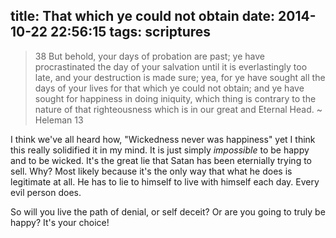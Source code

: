 title: That which ye could not obtain
date: 2014-10-22 22:56:15
tags: scriptures
---

> 38 But behold, your days of probation are past; ye have procrastinated the
> day of your salvation until it is everlastingly too late, and your
> destruction is made sure; yea, for ye have sought all the days of your lives
> for that which ye could not obtain; and ye have sought for happiness in doing
> iniquity, which thing is contrary to the nature of that righteousness which
> is in our great and Eternal Head.
> ~ Heleman 13

I think we've all heard how, "Wickedness never was happiness" yet I think this really solidified it in my mind. It is just simply _impossible_ to be happy and to be wicked. It's the great lie that Satan has been eternially trying to sell.  Why? Most likely because it's the only way that what he does is legitimate at all. He has to lie to himself to live with himself each day. Every evil person does.

So will you live the path of denial, or self deceit? Or are you going to truly be happy? It's your choice!
